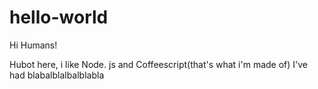 # hello-world

Hi Humans!

Hubot here, i like Node. js and Coffeescript(that's what i'm made of)
I've had blabalblalbalblabla
